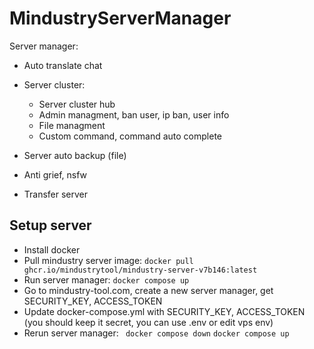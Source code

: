 # MindustryServerManager

Server manager:

-  Auto translate chat
-  Server cluster:

   -  Server cluster hub
   -  Admin managment, ban user, ip ban, user info
   -  File managment
   -  Custom command, command auto complete

-  Server auto backup (file)
-  Anti grief, nsfw
-  Transfer server

## Setup server

-  Install docker
-  Pull mindustry server image: `docker pull ghcr.io/mindustrytool/mindustry-server-v7b146:latest`
-  Run server manager: `docker compose up`
-  Go to mindustry-tool.com, create a new server manager, get SECURITY_KEY, ACCESS_TOKEN
-  Update docker-compose.yml with SECURITY_KEY, ACCESS_TOKEN (you should keep it secret, you can use .env or edit vps env)
-  Rerun server manager: ` docker compose down` `docker compose up`

